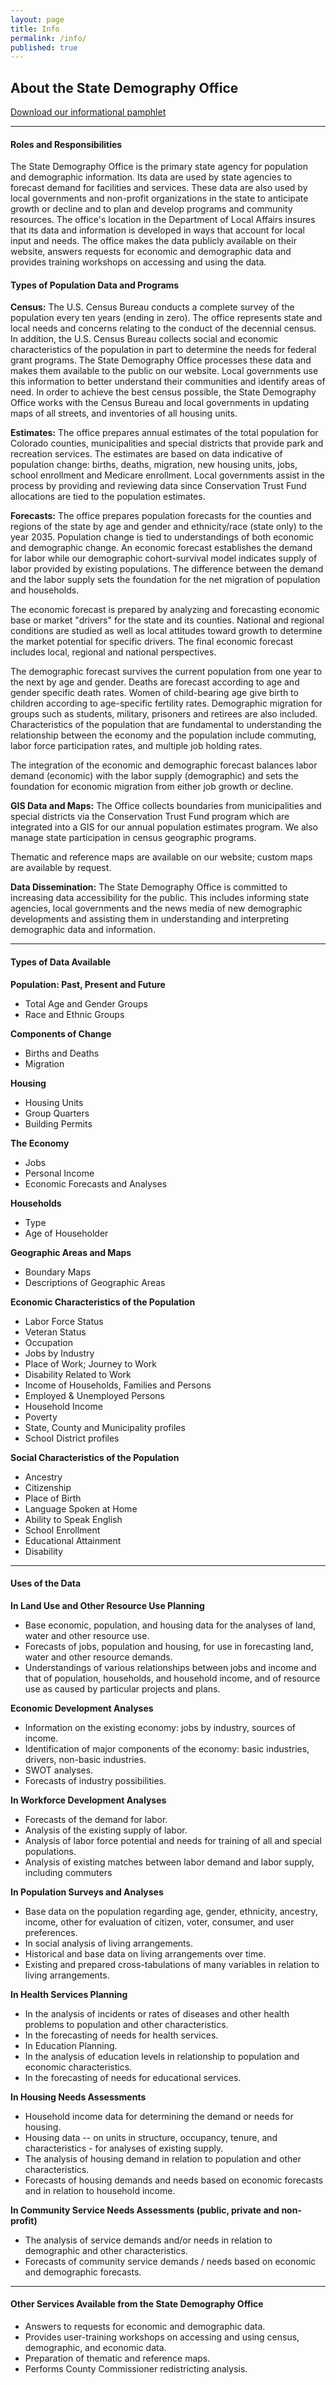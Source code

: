 ```yaml
---
layout: page
title: Info
permalink: /info/
published: true
---
```


## About the State Demography Office
[Download our informational pamphlet](https://drive.google.com/open?id=0B2oqdPZKJqK7NVBaNWFyZUd2V28&authuser=0)  

---

<!--<form onsubmit="this.action = document.getElementById('filename').value">
    <select id="filename">
        <option value="/downloads/file1.pdf">File 1</option>
        <option value="/downloads/file2.pdf">File 2</option>
        <option value="/downloads/file3.pdf">File 3</option>
        <option value="/downloads/file4.pdf">File 4</option>
        <option value="/downloads/file5.pdf">File 5</option>
    </select>
    <input type="submit" value="Download" class="grey-btn" />
</form>-->

#### Roles and Responsibilities

The State Demography Office is the primary state agency for population and demographic information. Its data are used by state agencies to forecast demand for facilities and services. These data are also used by local governments and non-profit organizations in the state to anticipate growth or decline and to plan and develop programs and community resources. The office's location in the Department of Local Affairs insures that its data and information is developed in ways that account for local input and needs. The office makes the data publicly available on their website, answers requests for economic and demographic data and provides training workshops on accessing and using the data.  

#### Types of Population Data and Programs

**Census:** The U.S. Census Bureau conducts a complete survey of the population every ten years (ending in zero). The office represents state and local needs and concerns relating to the conduct of the decennial census. In addition, the U.S. Census Bureau collects social and economic characteristics of the population in part to determine the needs for federal grant programs. The State Demography Office processes these data and makes them available to the public on our website. Local governments use this information to better understand their communities and identify areas of need. In order to achieve the best census possible, the State Demography Office works with the Census Bureau and local governments in updating maps of all streets, and inventories of all housing units.  

**Estimates:** The office prepares annual estimates of the total population for Colorado counties, municipalities and special districts that provide park and recreation services. The estimates are based on data indicative of population change: births, deaths, migration, new housing units, jobs, school enrollment and Medicare enrollment. Local governments assist in the process by providing and reviewing data since Conservation Trust Fund allocations are tied to the population estimates.

**Forecasts:** The office prepares population forecasts for the counties and regions of the state by age and gender and ethnicity/race (state only) to the year 2035. Population change is tied to understandings of both economic and demographic change. An economic forecast establishes the demand for labor while our demographic cohort-survival model indicates supply of labor provided by existing populations. The difference between the demand and the labor supply sets the foundation for the net migration of population and households.

The economic forecast is prepared by analyzing and forecasting economic base or market "drivers" for the state and its counties. National and regional conditions are studied as well as local attitudes toward growth to determine the market potential for specific drivers. The final economic forecast includes local, regional and national perspectives.

The demographic forecast survives the current population from one year to the next by age and gender. Deaths are forecast according to age and gender specific death rates. Women of child-bearing age give birth to children according to age-specific fertility rates. Demographic migration for groups such as students, military, prisoners and retirees are also included. Characteristics of the population that are fundamental to understanding the relationship between the economy and the population include commuting, labor force participation rates, and multiple job holding rates.

The integration of the economic and demographic forecast balances labor demand (economic) with the labor supply (demographic) and sets the foundation for economic migration from either job growth or decline.

**GIS Data and Maps:** The Office collects boundaries from municipalities and special districts via the Conservation Trust Fund program which are integrated into a GIS for our annual population estimates program. We also manage state participation in census geographic programs.  

Thematic and reference maps are available on our website; custom maps are available by request.  

**Data Dissemination:** The State Demography Office is committed to increasing data accessibility for the public. This includes informing state agencies, local governments and the news media of new demographic developments and assisting them in understanding and interpreting demographic data and information.  

---
#### Types of Data Available


**Population: Past, Present and Future**

- Total Age and Gender Groups
- Race and Ethnic Groups

**Components of Change**

- Births and Deaths
- Migration

**Housing**

- Housing Units
- Group Quarters
- Building Permits

**The Economy**

- Jobs
- Personal Income
- Economic Forecasts and Analyses

**Households**

- Type
- Age of Householder

**Geographic Areas and Maps**

- Boundary Maps
- Descriptions of Geographic Areas

**Economic Characteristics of the Population**

- Labor Force Status
- Veteran Status
- Occupation
- Jobs by Industry
- Place of Work; Journey to Work
- Disability Related to Work
- Income of Households, Families and Persons
- Employed & Unemployed Persons
- Household Income
- Poverty
- State, County and Municipality profiles
- School District profiles

**Social Characteristics of the Population**

- Ancestry
- Citizenship
- Place of Birth
- Language Spoken at Home
- Ability to Speak English
- School Enrollment
- Educational Attainment
- Disability

---

#### Uses of the Data

**In Land Use and Other Resource Use Planning**

- Base economic, population, and housing data for the analyses of land, water and other resource use.
- Forecasts of jobs, population and housing, for use in forecasting land, water and other resource demands.
- Understandings of various relationships between jobs and income and that of population, households, and household income, and of resource use as caused by particular projects and plans.

**Economic Development Analyses**

- Information on the existing economy: jobs by industry, sources of income.
- Identification of major components of the economy: basic industries, drivers, non-basic industries.
- SWOT analyses.
- Forecasts of industry possibilities.

**In Workforce Development Analyses**

- Forecasts of the demand for labor.
- Analysis of the existing supply of labor.
- Analysis of labor force potential and needs for training of all and special populations.
- Analysis of existing matches between labor demand and labor supply, including commuters

**In Population Surveys and Analyses**

- Base data on the population regarding age, gender, ethnicity, ancestry, income, other for evaluation of citizen, voter, consumer, and user preferences.
- In social analysis of living arrangements.
- Historical and base data on living arrangements over time.
- Existing and prepared cross-tabulations of many variables in relation to living arrangements.

**In Health Services Planning**

- In the analysis of incidents or rates of diseases and other health problems to population and other characteristics.
- In the forecasting of needs for health services.
- In Education Planning.
- In the analysis of education levels in relationship to population and economic characteristics.
- In the forecasting of needs for educational services.

**In Housing Needs Assessments**

- Household income data for determining the demand or needs for housing.
- Housing data -- on units in structure, occupancy, tenure, and characteristics - for analyses of existing supply.
- The analysis of housing demand in relation to population and other characteristics.
- Forecasts of housing demands and needs based on economic forecasts and in relation to household income.

**In Community Service Needs Assessments (public, private and non-profit)**

- The analysis of service demands and/or needs in relation to demographic and other characteristics.
- Forecasts of community service demands / needs based on economic and demographic forecasts.

---

#### Other Services Available from the State Demography Office

- Answers to requests for economic and demographic data.
- Provides user-training workshops on accessing and using census, demographic, and economic data.
- Preparation of thematic and reference maps.
- Performs County Commissioner redistricting analysis.
